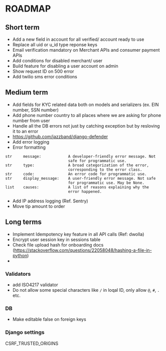 # ROADMAP


## Short term

- Add a new field in account for all verified/ account ready to use
- Replace all uid or u_id type reponse keys
- Email verification mandatory on Merchant APIs and consumer payment APIs
- Add conditions for disabled merchant/ user
- Build feature for disabling a user account on admin
- Show request ID on 500 error
- Add twilio sms error conditions


## Medium term

- Add fields for KYC related data both on models and serializers (ex. EIN number, SSN number)
- Add phone number country to all places where we are asking for phone number from user
- Handle all the DB errors not just by catching exception but by resloving it to an error
- https://github.com/jazzband/django-defender
- Add error logging 
- Error formatting 
```
str     message:            A developer-friendly error message. Not
                            safe for programmatic use.
str     type:               A broad categorization of the error,
                            corresponding to the error class.
str     code:               An error code for programmatic use.
str     display_message:    A user-friendly error message. Not safe
                            for programmatic use. May be None.
list    causes:             A list of reasons explaining why the
                            error happened.
```
- Add IP address logging (Ref. Sentry)
- Move tip amount to order

## Long terms

- Implement Idempotency key feature in all API calls (Ref: dwolla)
- Encrypt user session key in sessions table
- Check file upload hash for onboarding docs (https://stackoverflow.com/questions/22058048/hashing-a-file-in-python)
- 

### Validators

- add ISO4217 validator
- Do not allow some special characters like `/` in loqal ID, only allow `@`, `#`, `.` etc.

### DB

- Make editable false on foreign keys


### Django settings
CSRF_TRUSTED_ORIGINS
